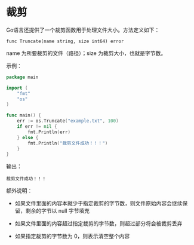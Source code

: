 # 裁剪

Go语言还提供了一个裁剪函数用于处理文件大小。方法定义如下：

```text
func Truncate(name string, size int64) error
```

name 为所要裁剪的文件（路径）；size 为裁剪大小，也就是字节数。

示例：

```go
package main

import (
	"fmt"
	"os"
)

func main() {
	err := os.Truncate("example.txt", 100)
	if err != nil {
		fmt.Println(err)
	} else {
	    fmt.Println("裁剪文件成功！！！")
	}
}
```
输出：
```text
裁剪文件成功！！！
```


额外说明：

- 如果文件里面的内容本就少于指定裁剪的字节数，则文件原始内容会继续保留，剩余的字节以 null 字节填充

- 如果文件里面的内容超过指定裁剪的字节数，则超过部分将会被裁剪丢弃

- 如果指定裁剪的字节数为 0，则表示清空整个内容
